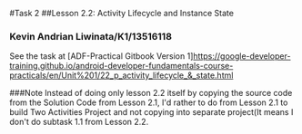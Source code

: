 #Task 2
##Lesson 2.2: Activity Lifecycle and Instance State
### Kevin Andrian Liwinata/K1/13516118

See the task at [ADF-Practical Gitbook Version 1]https://google-developer-training.github.io/android-developer-fundamentals-course-practicals/en/Unit%201/22_p_activity_lifecycle_&_state.html

###Note
Instead of doing only lesson 2.2 itself by copying the source code from the Solution Code from Lesson 2.1, I'd rather to do from Lesson 2.1 to build Two Activities Project and not copying into separate project(It means I don't do subtask 1.1 from Lesson 2.2.